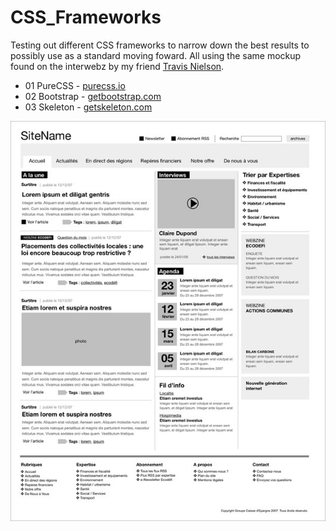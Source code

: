 # CSS_Frameworks

Testing out different CSS frameworks to narrow down the best results to possibly use as a standard moving foward. All using the same mockup found on the interwebz by my friend [Travis Nielson](http://github.com/travisneilson).

- 01 PureCSS - [purecss.io](http://purecss.io) 
- 02 Bootstrap - [getbootstrap.com](http://getbootstrap.com)
- 03 Skeleton - [getskeleton.com](http://getskeleton.com)

![](wireframe.jpg)